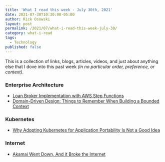 ```yaml
---
title: 'What I read this week - July 30th, 2021'
date: 2021-07-30T10:30:00-05:00
author: Rick Osowski
layout: post
permalink: /2021/07/what-i-read-this-week-july-30/
category: what-i-read
tags:
  - Technology
published: false
---
```


This is a collection of links, blogs, articles, videos, and just about anything else that I dove into this past week _(in no particular order, preference, or context)_.

### Enterprise Architecture

- [Loan Broker Implementation with AWS Step Functions](https://www.enterpriseintegrationpatterns.com/ramblings/loanbroker_stepfunctions.html)
- [Domain-Driven Design: Things to Remember When Building a Bounded Context](https://medium.com/it-dead-inside/domain-driven-design-things-to-remember-when-building-a-bounded-context-62ed1d0cb2ae)

### Kubernetes

- [Why Adopting Kubernetes for Application Portability Is Not a Good Idea](https://blogs.gartner.com/marco-meinardi/2020/09/04/adopting-kubernetes-application-portability-not-good-idea/)

### Internet

- [Akamai Went Down, And it Broke the Internet](https://onezero.medium.com/akamai-went-down-and-it-broke-the-internet-82ba298f2f8a)
